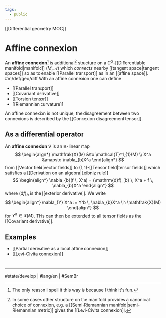```yaml
---
tags:
  - public
---
```

[[Differential geometry MOC]]
# Affine connexion

An **affine connexion**[^2] is additional[^1] structure on a $C^\alpha$-[[Differentiable manifold|manifold]] $(M, \mathscr{A})$ which _connects_ nearby [[tangent space|tangent spaces]] so as to enable [[Parallel transport]] as in an [[affine space]]. #m/def/geo/diff 
With an affine connexion one can define

- [[Parallel transport]]
- [[Covariant derivative]]
- [[Torsion tensor]]
- [[Riemannian curvature]]

An affine connexion is not unique, the disagreement between two connexions is described by the [[Connexion disagreement tensor]].

## As a differential operator

An **affine connexion** $\nabla$ is an $\mathbb{R}$-linear map
$$
\begin{align*}
\mathfrak{X}(M) &\to \mathcal{T}^1_{1}(M) \\
X^a &\mapsto \nabla_{b}X^a
\end{align*}
$$
from [[Vector field|vector fields]] to $(1,1)$-[[Tensor field|tensor fields]] which satisfies a [[Derivation on an algebra|Leibniz rule]]
$$
\begin{align*}
\nabla_{b}(f \, X^a) = (\mathrm{d}f)_{b} \, X^a + f \, \nabla_{b}X^a
\end{align*}
$$
where $(\mathrm{d}f)_{b}$ is the [[exterior derivative]].
We write
$$
\begin{align*}
\nabla_{Y} X^a := Y^b \, \nabla_{b}X^a \in \mathfrak{X}(M)
\end{align*}
$$
for $Y^a \in \mathfrak{X}(M)$.
This can then be extended to all tensor fields as the [[Covariant derivative]].

## Examples

- [[Partial derivative as a local affine connexion]]
- [[Levi-Civita connexion]]

#
---
#state/develop | #lang/en | #SemBr

[^1]: In some cases other structure on the manifold provides a canonical choice of connexion, e.g. a [[Semi-Riemannian manifold|semi-Riemannian metric]] gives the [[Levi-Civita connexion]].

[^2]: The only reason I spell it this way is because I think it's fun.
